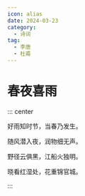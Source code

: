 ```yaml
---
icon: alias
date: 2024-03-23
category:
  - 诗词
tag:
  - 李唐
  - 杜甫
---
```


# 春夜喜雨

<!-- more -->


::: center 

好雨知时节，当春乃发生。

随风潜入夜，润物细无声。

野径云俱黑，江船火独明。

晓看红湿处，花重锦官城。

:::